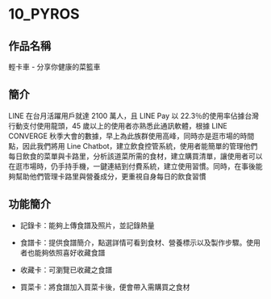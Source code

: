 # 10_PYROS

## 作品名稱

輕卡車 - 分享你健康的菜籃車

## 簡介

LINE 在台月活躍用戶就達 2100 萬人，且 LINE Pay 以 22.3％的使用率佔據台灣行動支付使用龍頭，45 歲以上的使用者亦熟悉此通訊軟體，根據 LINE CONVERGE 秋季大會的數據，早上為此族群使用高峰，同時亦是逛市場的時間點，因此我們將用 Line Chatbot，建立飲食控管系統，使用者能簡單的管理他們每日飲食的菜單與卡路里，分析該道菜所需的食材，建立購買清單，讓使用者可以在逛市場時，仍手持手機，一鍵連結到付費系統，建立使用習慣。同時，在事後能夠幫助他們管理卡路里與營養成分，更重視自身每日的飲食習慣

## 功能簡介

* 記錄卡：能夠上傳食譜及照片，並記錄熱量

* 食譜卡：提供食譜簡介，點選詳情可看到食材、營養標示以及製作步驟。使用者也能夠依照喜好收藏食譜

* 收藏卡：可瀏覽已收藏之食譜

* 買菜卡：將食譜加入買菜卡後，便會帶入需購買之食材